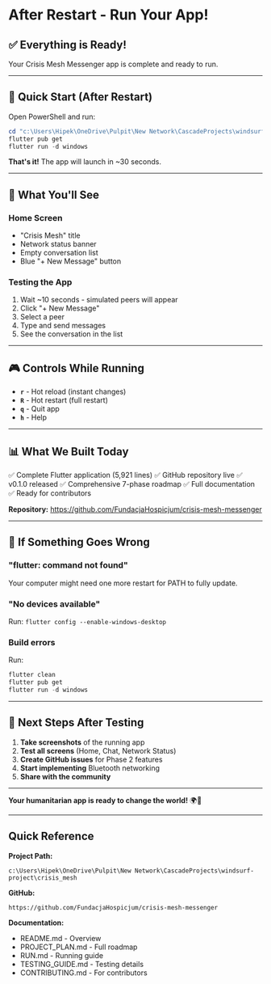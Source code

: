 # After Restart - Run Your App!

## ✅ Everything is Ready!

Your Crisis Mesh Messenger app is complete and ready to run.

---

## 🚀 Quick Start (After Restart)

Open PowerShell and run:

```powershell
cd "c:\Users\Hipek\OneDrive\Pulpit\New Network\CascadeProjects\windsurf-project\crisis_mesh"
flutter pub get
flutter run -d windows
```

**That's it!** The app will launch in ~30 seconds.

---

## 📱 What You'll See

### Home Screen
- "Crisis Mesh" title
- Network status banner
- Empty conversation list
- Blue "+ New Message" button

### Testing the App
1. Wait ~10 seconds - simulated peers will appear
2. Click "+ New Message" 
3. Select a peer
4. Type and send messages
5. See the conversation in the list

---

## 🎮 Controls While Running

- **`r`** - Hot reload (instant changes)
- **`R`** - Hot restart (full restart)
- **`q`** - Quit app
- **`h`** - Help

---

## 📊 What We Built Today

✅ Complete Flutter application (5,921 lines)
✅ GitHub repository live
✅ v0.1.0 released
✅ Comprehensive 7-phase roadmap
✅ Full documentation
✅ Ready for contributors

**Repository:** https://github.com/FundacjaHospicjum/crisis-mesh-messenger

---

## 🐛 If Something Goes Wrong

### "flutter: command not found"
Your computer might need one more restart for PATH to fully update.

### "No devices available"
Run: `flutter config --enable-windows-desktop`

### Build errors
Run:
```powershell
flutter clean
flutter pub get
flutter run -d windows
```

---

## 🎯 Next Steps After Testing

1. **Take screenshots** of the running app
2. **Test all screens** (Home, Chat, Network Status)
3. **Create GitHub issues** for Phase 2 features
4. **Start implementing** Bluetooth networking
5. **Share with the community**

---

**Your humanitarian app is ready to change the world!** 🌍💙

---

## Quick Reference

**Project Path:**
```
c:\Users\Hipek\OneDrive\Pulpit\New Network\CascadeProjects\windsurf-project\crisis_mesh
```

**GitHub:**
```
https://github.com/FundacjaHospicjum/crisis-mesh-messenger
```

**Documentation:**
- README.md - Overview
- PROJECT_PLAN.md - Full roadmap
- RUN.md - Running guide
- TESTING_GUIDE.md - Testing details
- CONTRIBUTING.md - For contributors
